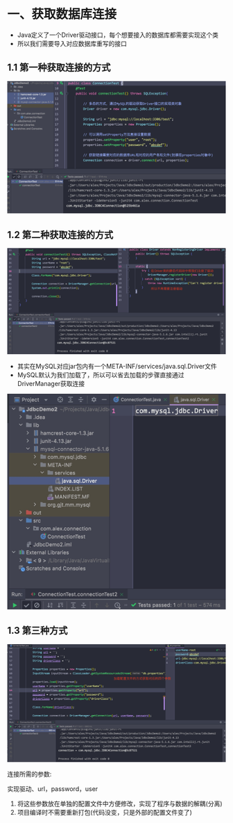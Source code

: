 # 一、获取数据库连接

- Java定义了一个Driver驱动接口，每个想要接入的数据库都需要实现这个类
- 所以我们需要导入对应数据库重写的接口



## 1.1 第一种获取连接的方式

![Xnip2021-12-13_21-18-10](JDBC.asset/Xnip2021-12-13_21-18-10.jpg)







## 1.2 第二种获取连接的方式

![Xnip2021-12-13_21-37-22](JDBC.asset/Xnip2021-12-13_21-37-22.jpg)

- 其实在MySQL对应jar包内有一个META-INF/services/java.sql.Driver文件
- MySQL默认为我们加载了，所以可以省去加载的步骤直接通过DriverManager获取连接

![Xnip2021-12-13_21-38-30](JDBC.asset/Xnip2021-12-13_21-38-30.jpg)







## 1.3 第三种方式

![Xnip2021-12-13_21-56-35](JDBC.asset/Xnip2021-12-13_21-56-35.jpg)



连接所需的参数:

实现驱动、url，password，user



1. 将这些参数放在单独的配置文件中方便修改，实现了程序与数据的解耦(分离)
2. 项目编译时不需要重新打包(代码没变，只是外部的配置文件变了)















